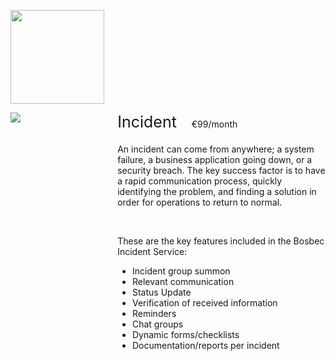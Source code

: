 <div>
    <p>
        <img class="service-logo" src="../res/bosbec_navbar_logo_svg.svg" />
    </p>
    <div class="service-width-100">
        <div class="service-image-container">
            <img class="service-image" src="ttps://s3-eu-west-1.amazonaws.com/help.bosbec.io/Service+Icons/Incident.png" />
        </div>
        <div class="service-padding">
            <div class="service-margin-bottom">
                <div class="service-header">Incident</div>
                <div class="service-cost">€99/month</div>
            </div>
            <div>
                <p>An incident can come from anywhere; a system failure, a business application going down, or a security breach. The key success factor is to have a rapid communication process, quickly identifying the problem, and finding a solution in order for operations to return to normal.</p>
                <br />
                <p>These are the key features included in the Bosbec Incident Service:</p>
                <ul>
                    <li>Incident group summon</li>
                    <li>Relevant communication</li>
                    <li>Status Update</li>
                    <li>Verification of received information</li>
                    <li>Reminders</li>
                    <li>Chat groups</li>
                    <li>Dynamic forms/checklists</li>
                    <li>Documentation/reports per incident</li>
                </ul>
            </div>
        </div>
    </div>
</div>
<style>
    .service-logo {
        width: 150px;
    }
    .service-float-right {
        float: right;
    }
    .service-width-100 {
        width: 100%;
    }
    .service-image-container {
        float: left;
        width: 30%;
    }
    .service-image {
        max-height: 100%;
        max-width: 100%;
    }
    .service-padding {
        overflow: hidden;
        padding-left: 20px;
    }
    .service-margin-bottom {
        margin-bottom: 20px;
    }
    .service-header {
        display: inline-block;
        font-size: 25px;
    }
    .service-cost {
        display: inline-block;
        padding-left: 20px;
    }
    text-component p:nth-child(1) {
        margin-bottom: 0px;
    }
</style>
